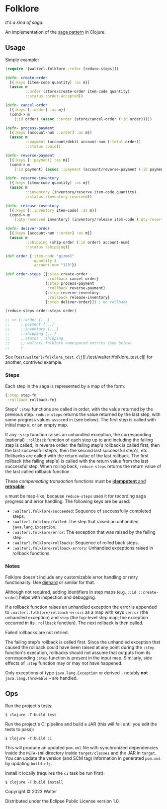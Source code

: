 # Folklore

_It's a kind of saga._

An implementation of the [saga pattern](https://www.baeldung.com/cs/saga-pattern-microservices) in Clojure.

## Usage

Simple example:

```clojure
(require '[walterl.folklore :refer [reduce-steps]])

(defn- create-order
  [{:keys [item-code quantity] :as m}]
  (assoc m
         ::order (store/create-order item-code quantity)
         ::status :order-accepted))

(defn- cancel-order
  [{:keys [::order] :as m}]
  (cond-> m
    (:id order) (assoc ::order (store/cancel-order (:id order)))))

(defn- process-payment
  [{:keys [account-num ::order] :as m}]
  (assoc m
         ::payment (account/debit account-num (:total order))
         ::status :paid))

(defn- reverse-payment
  [{:keys [::payment] :as m}]
  (cond-> m
    (:id payment) (assoc ::payment (account/reverse-payment (:id payment)))))

(defn- reserve-inventory
  [{:keys [item-code quantity] :as m}]
  (assoc m
         ::inventory (inventory/reserve item-code quantity)
         ::status :inventory-reserved))

(defn- release-inventory
  [{:keys [::inventory item-code] :as m}]
  (cond-> m
    (:qty-reserved inventory) (inventory/release item-code (:qty-reserved inventory))))

(defn- deliver-order
  [{:keys [account-num ::order] :as m}]
  (assoc m
         ::shipping (ship-order (:id order) account-num)
         ::status :shipping))

(def order {:item-code "gizmo1"
            :quantity 3
            :account-num "123"})

(def order-steps [{:step create-order
                   :rollback cancel-order}
                  {:step process-payment
                   :rollback reverse-payment}
                  {:step reserve-inventory
                   :rollback release-inventory}
                  {:step deliver-order}]) ; no rollback

(reduce-steps order-steps order)

;; => {::order {...}
;;     ::payment {...}
;;     ::inventory {...}
;;     ::shipping {...}
;;     ::status ::shipping
;;     ;; walterl.folklore namespaced entries (see below)
;;     }
```

See [`test/walterl/folklore_test.clj`][./test/walterl/folklore_test.clj] for another, contrived example.

### Steps

Each step in the saga is represented by a map of the form:

```clojure
{:step step-fn
 :rollback rollback-fn}
```

Steps' `:step` functions are called in order, with the value returned by the
previous step. `reduce-steps` returns the value returned by the last step, with
some progress values `assoc`ed in (see below). The first step is called with
initial map `m`, or an empty map.

If any `:step` function raises an unhandled exception, the corresponding
(optional) `:rollback` function of each step up to and including the failing
step is called, in reverse order: the failing step's rollback is called first,
then the last successful step's, then the second last successful step's, etc.
Rollbacks are called with the return value of the last rollback. The first
rollback (the failing step's) is called with the return value from the last
successful step. When rolling back, `reduce-steps` returns the return value of
the last called rollback function.

These _compensating transaction_ functions must be [**idempotent** and **retryable**][1].

`m` must be map-like, because `reduce-steps` uses it for recording saga
progress and error handling. The following keys are be used:

* `:walterl.folklore/succeeded`: Sequence of successfully completed steps.
* `:walterl.folklore/failed`: The step that raised an unhandled `java.lang.Exception`.
* `:walterl.folklore/error`: The exception that was raised by the failing step.
* `:walterl.folklore/rollbacks`: Sequence of rolled back steps.
* `:walterl.folklore/rollback-errors`: Unhandled exceptions raised in rollback functions.

[1]: https://www.baeldung.com/cs/saga-pattern-microservices#1-what-is-saga-architecture-pattern

### Notes

Folklore doesn't include any customizable error handling or retry
functionality. Use [diehard](https://github.com/sunng87/diehard) or similar for that.

Although not required, adding identifiers in step maps (e.g.
`::id ::create-order`) helps with inspection and debugging.

If a rollback function raises an unhandled exception the error is
appended to `:walterl.folklore/rollback-errors` as a map with keys `:error`
(the unhandled exception) and `step` (the top-level step map; the exception
occurred in its `:rollback` function). The next rollback is then called.

Failed rollbacks are not retried.

The failing step's rollback is called first. Since the unhandled exception that
caused the rollback could have been raised at any point during the `:step`
function's execution, rollbacks should not assume that outputs from its
corresponding `:step` function is present in the input map. Similarly, side
effects of `:step` function may or may not have happened.

Only exceptions of type `java.lang.Exception` or derived – notably **not**
`java.lang.Throwable` – are handled.

## Ops
Run the project's tests:

    $ clojure -T:build test

Run the project's CI pipeline and build a JAR (this will fail until you edit the tests to pass):

    $ clojure -T:build ci

This will produce an updated `pom.xml` file with synchronized dependencies inside the `META-INF`
directory inside `target/classes` and the JAR in `target`. You can update the version (and SCM tag)
information in generated `pom.xml` by updating `build.clj`.

Install it locally (requires the `ci` task be run first):

    $ clojure -T:build install


Copyright © 2022 Walter

Distributed under the Eclipse Public License version 1.0.
